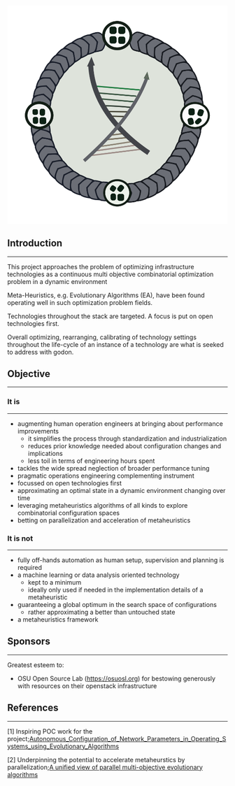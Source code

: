 <!--
Copyright (c) 2019 Matthias Tafelmeier.

This file is part of godon

godon is free software: you can redistribute it and/or modify
it under the terms of the GNU Affero General Public License as
published by the Free Software Foundation, either version 3 of the
License, or (at your option) any later version.

godon is distributed in the hope that it will be useful,
but WITHOUT ANY WARRANTY; without even the implied warranty of
MERCHANTABILITY or FITNESS FOR A PARTICULAR PURPOSE.  See the
GNU Affero General Public License for more details.

You should have received a copy of the GNU Affero General Public License
along with this godon. If not, see <http://www.gnu.org/licenses/>.
-->

![Emblem](https://raw.githubusercontent.com/cherusk/godon-documentation/main/material/logo.svg?sanitize=true)


## Introduction
-------------

This project approaches the problem of optimizing infrastructure technologies 
as a continuous multi objective combinatorial optimization problem in a dynamic environment

Meta-Heuristics, e.g. Evolutionary Algorithms (EA), have been found operating well in
such optimization problem fields.

Technologies throughout the stack are targeted. A focus is put on open technologies first.

Overall optimizing, rearranging, calibrating of technology settings throughout the life-cycle of an instance
of a technology are what is seeked to address with godon.

## Objective
-------------

### It is
-------------

* augmenting human operation engineers at bringing about performance improvements
    * it simplifies the process through standardization and industrialization
    * reduces prior knowledge needed about configuration changes and implications
    * less toil in terms of engineering hours spent
* tackles the wide spread neglection of broader performance tuning
* pragmatic operations engineering complementing instrument
* focussed on open technologies first
* approximating an optimal state in a dynamic environment changing over time
* leveraging metaheuristics algorithms of all kinds to explore combinatorial configuration spaces
* betting on parallelization and acceleration of metaheuristics

### It is not
-------------

* fully off-hands automation as human setup, supervision and planning is required
* a machine learning or data analysis oriented technology
    * kept to a minimum
    * ideally only used if needed in the implementation details of a metaheuristic
* guaranteeing a global optimum in the search space of configurations
    * rather approximating a better than untouched state
* a metaheuristics framework

## Sponsors
-------------

Greatest esteem to:

* OSU Open Source Lab (https://osuosl.org) for bestowing generously with resources on their openstack infrastructure

## References 
-------------

[1] Inspiring POC work for the project;[Autonomous_Configuration_of_Network_Parameters_in_Operating_Systems_using_Evolutionary_Algorithms](https://www.researchgate.net/publication/327392488_Autonomous_Configuration_of_Network_Parameters_in_Operating_Systems_using_Evolutionary_Algorithms)

[2] Underpinning the potential to accelerate metaheurstics by parallelization;[A unified view of parallel multi-objective evolutionary
algorithms](https://hal.archives-ouvertes.fr/hal-02304734/document)
